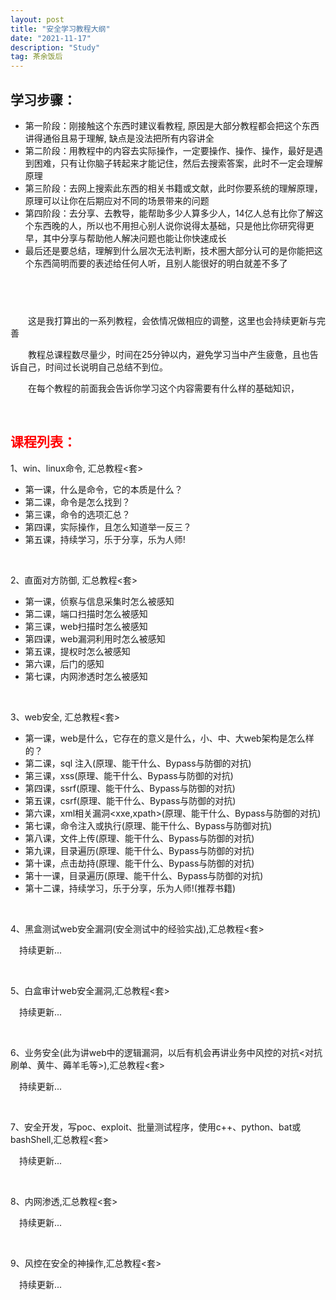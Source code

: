 ```yaml
---
layout: post
title: "安全学习教程大纲"
date: "2021-11-17"
description: "Study"
tag: 茶余饭后
--- 
```


## 学习步骤：
* 第一阶段：刚接触这个东西时建议看教程, 原因是大部分教程都会把这个东西讲得通俗且易于理解, 缺点是没法把所有内容讲全
* 第二阶段：用教程中的内容去实际操作，一定要操作、操作、操作，最好是遇到困难，只有让你脑子转起来才能记住，然后去搜索答案，此时不一定会理解原理
* 第三阶段：去网上搜索此东西的相关书籍或文献，此时你要系统的理解原理，原理可以让你在后期应对不同的场景带来的问题
* 第四阶段：去分享、去教导，能帮助多少人算多少人，14亿人总有比你了解这个东西晚的人，所以也不用担心别人说你说得太基础，只是他比你研究得更早，其中分享与帮助他人解决问题也能让你快速成长
* 最后还是要总结，理解到什么层次无法判断，技术圈大部分认可的是你能把这个东西简明而要的表述给任何人听，且别人能很好的明白就差不多了

&emsp;
---
&emsp;&emsp;这是我打算出的一系列教程，会依情况做相应的调整，这里也会持续更新与完善

&emsp;&emsp;教程总课程数尽量少，时间在25分钟以内，避免学习当中产生疲惫，且也告诉自己，时间过长说明自己总结不到位。

&emsp;&emsp;在每个教程的前面我会告诉你学习这个内容需要有什么样的基础知识，

&emsp;
## <font color=red>课程列表：</font>
1、win、linux命令, 汇总教程<套>
+ 第一课，什么是命令，它的本质是什么？
+ 第二课，命令是怎么找到？
+ 第三课，命令的选项汇总？
+ 第四课，实际操作，且怎么知道举一反三？
+ 第五课，持续学习，乐于分享，乐为人师!

&emsp;
&emsp;

2、直面对方防御, 汇总教程<套>
+ 第一课，侦察与信息采集时怎么被感知
+ 第二课，端口扫描时怎么被感知
+ 第三课，web扫描时怎么被感知
+ 第四课，web漏洞利用时怎么被感知
+ 第五课，提权时怎么被感知
+ 第六课，后门的感知
+ 第七课，内网渗透时怎么被感知

&emsp;
&emsp;

3、web安全, 汇总教程<套>
+ 第一课，web是什么，它存在的意义是什么，小、中、大web架构是怎么样的？
+ 第二课，sql 注入(原理、能干什么、Bypass与防御的对抗)
+ 第三课，xss(原理、能干什么、Bypass与防御的对抗)
+ 第四课，ssrf(原理、能干什么、Bypass与防御的对抗)
+ 第五课，csrf(原理、能干什么、Bypass与防御的对抗)
+ 第六课，xml相关漏洞<xxe,xpath>(原理、能干什么、Bypass与防御的对抗)
+ 第七课，命令注入或执行(原理、能干什么、Bypass与防御对抗)
+ 第八课，文件上传(原理、能干什么、Bypass与防御的对抗)
+ 第九课，目录遍历(原理、能干什么、Bypass与防御的对抗)
+ 第十课，点击劫持(原理、能干什么、Bypass与防御的对抗)
+ 第十一课，目录遍历(原理、能干什么、Bypass与防御的对抗)
+ 第十二课，持续学习，乐于分享，乐为人师!(推荐书籍)

&emsp;
&emsp;

4、黑盒测试web安全漏洞(安全测试中的经验实战),汇总教程<套>

&emsp;持续更新...

&emsp;

5、白盒审计web安全漏洞,汇总教程<套>

&emsp;持续更新...

&emsp;

6、业务安全(此为讲web中的逻辑漏洞，以后有机会再讲业务中风控的对抗<对抗刷单、黄牛、薅羊毛等>),汇总教程<套>


&emsp;持续更新...

&emsp;

7、安全开发，写poc、exploit、批量测试程序，使用c++、python、bat或bashShell,汇总教程<套>

&emsp;持续更新...

&emsp;

8、内网渗透,汇总教程<套>

&emsp;持续更新...

&emsp;

9、风控在安全的神操作,汇总教程<套>

&emsp;持续更新...

&emsp;
